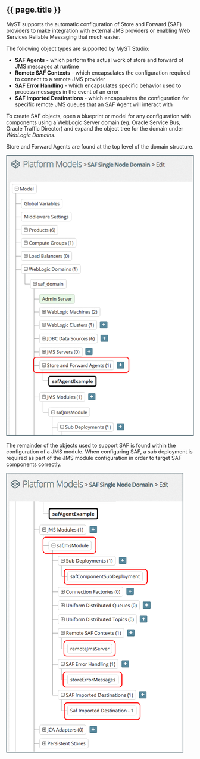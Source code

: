 ## {{ page.title }}

MyST supports the automatic configuration of Store and Forward (SAF) providers to make integration with external JMS providers or enabling Web Services Reliable Messaging that much easier.

The following object types are supported by MyST Studio:

* **SAF Agents** - which perform the actual work of store and forward of JMS messages at runtime
* **Remote SAF Contexts** - which encapsulates the configuration required to connect to a remote JMS provider
* **SAF Error Handling** - which encapsulates specific behavior used to process messages in the event of an error
* **SAF Imported Destinations** - which encapsulates the configuration for specific remote JMS queues that an SAF Agent will interact with

To create SAF objects, open a blueprint or model for any configuration with components using a WebLogic Server domain (eg. Oracle Service Bus, Oracle Traffic Director) and expand the object tree for the domain under *WebLogic Domains*.

Store and Forward Agents are found at the top level of the domain structure.

![](img/exampleSafAgent.png)

The remainder of the objects used to support SAF is found within the configuration of a JMS module. When configuring SAF, a sub deployment is required as part of the JMS module configuration in order to target SAF components correctly.

![](img/exampleSafJmsModules.png)
